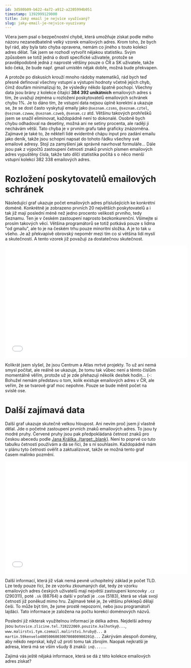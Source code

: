```yaml
---
id: 3d580b09-b622-4a72-a912-a2205994b051
timestamp: 1392999129000
title: Jaký email je nejvíce využívaný?
slug: jaky-email-je-nejvice-vyuzivany
---
```

Včera jsem psal o bezpečnostní chybě, která umožňuje získat podle mého názoru nezanedbatelně velký vzorek emailových adres. Krom toho, že bych byl rád, aby byla tato chyba opravena, nemám co jiného s touto kolekcí adres dělat. Tak jsem se rozhodl vytvořit nějakou statistiku. Svým způsobem se totiž jedná o dosti specifické uživatele, protože se pravděpodobně jedná z naprosté většiny pouze o ČR a SK uživatele, takže kdo čeká, že bude např. gmail umístěn nějak dobře, možná bude překvapen.

A protože po diskusích krouží mnoho rádoby matematiků, rád bych teď přesně definoval všechny vstupní a výstupní hodnoty včetně jejich chyb, čímž doufám minimalizuji to, že výsledky někdo špatně pochopí. Všechny data jsou brány z kolekce čítající **384 392 unikátních** emailových adres s tím, že uvažuji zejména u rozložení poskytovatelů emailových schránek chybu 1%. Je to dáno tím, že vstupní data nejsou úplně korektní a ukazuje se, že se dost často vyskytují emaily jako `@seznam.czsms`, `@seznam.cztel`, `@seznam.czwww`, `@seznam.czweb`, `@senam.cz` atd. Většinu takových prohřešků jsem se snažil eliminovat, každopádně není to dokonalé. Osobně bych chybu odhadoval na desetiny, možná ani ne setiny procenta, ale raději ji nechávám větší. Tato chyba je v prvním grafu také graficky znázorněna. Zajímavé je také to, že někteří lidé evidentně chápu input pro zadání emailu jako deník, takže jsou schopni napsat do tohoto řádku všechny své emailové adresy. Stojí za zamyšlení jak správně navrhovat formuláře... Dále jsou pak z výpočtů zastoupení četnosti znaků prvních písmen emailových adres vypuštěny čísla, takže tato dílčí statistika počítá s o něco menší vstupní kolekcí 382 338 emailových adres.

# Rozložení poskytovatelů emailových schránek

Následující graf ukazuje počet emailových adres příslušejících ke konkrétní doméně. Konkrétně je zobrazeno prvních 20 největších poskytovatelů a i tak již mají poslední méně než jedno procento velikosti prvního, tedy Seznamu. Ten je v českém zastoupení naprosto bezkonkurenční. Všímejte si prosím takových věcí. Většina programátorů se totiž potkává pouze s lidma "od gmailu", ale to je na českém trhu pouze minoritní složka. A je to tak u všeho. Je až překvapivě obrovský nepoměr mezi tím co si většina lidí myslí a skutečností. A tento vzorek již považuji za dostatečnou skutečnost.

<iframe height=371 width=600 src="//docs.google.com/spreadsheets/d/1nWEt95Hd8CFxrwylUJr8uUFtceN6QiGMLL3JilW3ETQ/gviz/chartiframe?oid=744207493" seamless frameborder=0 scrolling=no></iframe>

Kolikrát jsem slyšel, že jsou Centrum a Atlas mrtvé projekty. To už ani nemá smysl počítat, ale reálně se ukazuje, že tomu tak vůbec není a těmto číslům momentálně věřím, protože už je zde přehazuji několik desítek hodin... (-: Bohužel nemám představu o tom, kolik existuje emailových adres v ČR, ale veřím, že se tvarově graf moc nepohne. Pouze se bude měnit počet na svislé ose.

# Další zajímavá data

Další graf ukazuje skutečně velkou hloupost. Ani nevím proč jsem jí vlastně dělal. Jde o početné zastoupení prvních znaků emailových adres. To jsou ty modré pruhy. Červené pruhy jsou pak předpokládaná četnost znaků pro českou abecedu podle [Jana Králíka .{target:_blank}](http://www.czech-language.cz/alphabet/alph-prehled.html). Není to poprvé co tuto tabulku četností používám a dá se říci, že s ní souhlasím. Každopádně mám v plánu tyto četnosti ověřit a zaktualizovat, takže se možná tento graf časem malinko pozmění.

<iframe height=371 width=600 src="//docs.google.com/spreadsheets/d/1nWEt95Hd8CFxrwylUJr8uUFtceN6QiGMLL3JilW3ETQ/gviz/chartiframe?oid=1555577201" seamless frameborder=0 scrolling=no></iframe>

Další informací, která již však nemá pevně uchopitelný základ je počet TLD. Lze tedy pouze říci, že ze vzorku zkoumaných dat, tedy ze vzorku emailových adres českých uživatelů mají největší zastoupení koncovky `.cz` (290311), poté `.sk` (88764) a další v pořadí je `.com` (5183), která se však svojí četností již poněkud mimo hru. Zajímavé teké je, že většinu překlepů dělají češi. To může být tím, že jsme prostě nepozorní, nebo jsou programátoři lajdáci. Tato informace je založena na počtu korekcí doménových názvů.

Poslední již nikterak využitelnou informací je délka adres. Nejdelší adresy jsou `butovice.zlicine.tel.728222069.pouzite.kalhotky@...`, `www.malirstvi.tym.czemail.malirstvi.hruby@...` a `martin.59kenvelo400500600300700800900201@...` Zakrývám alespoň domény, aby někdo neprskal, když už proti tomu tak zbrojím. Naopak nejkratší je adresa, která má se vším všudy 8 znaků: `in@.....`.

Zajímá vás ještě nějaká informace, která se dá z této kolekce emailových adres získat?